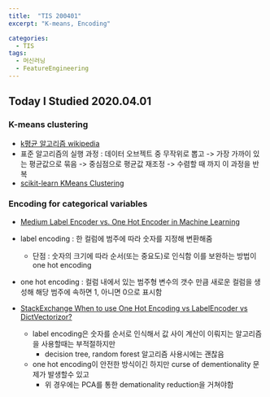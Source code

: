 ```yaml
---
title:  "TIS 200401"
excerpt: "K-means, Encoding"

categories:
  - TIS
tags:
  - 머신러닝
  - FeatureEngineering
---
```


## Today I Studied 2020.04.01

### K-means clustering 
* [k평균 알고리즘 wikipedia](https://ko.wikipedia.org/wiki/K-%ED%8F%89%EA%B7%A0_%EC%95%8C%EA%B3%A0%EB%A6%AC%EC%A6%98)
* 표준 알고리즘의 실행 과정 : 데이터 오브젝트 중 무작위로 뽑고 -> 가장 가까이 있는 평균값으로 묶음 -> 중심점으로 평균값 재조정 -> 수렴할 때 까지 이 과정을 반복 
* [scikit-learn KMeans Clustering](https://scikit-learn.org/stable/modules/clustering.html#k-means)

### Encoding for categorical variables
* [Medium Label Encoder vs. One Hot Encoder in Machine Learning](https://medium.com/@contactsunny/label-encoder-vs-one-hot-encoder-in-machine-learning-3fc273365621)
* label encoding : 한 컬럼에 범주에 따라 숫자를 지정해 변환해줌 
    - 단점 : 숫자의 크기에 따라 순서(또는 중요도)로 인식함 이를 보완하는 방법이 one hot encoding
    
    
* one hot encoding : 컬럼 내에서 있는 범주형 변수의 갯수 만큼 새로운 컬럼을 생성해 해당 범주에 속하면 1, 아니면 0으로 표시함
* [StackExchange When to use One Hot Encoding vs LabelEncoder vs DictVectorizor?](https://datascience.stackexchange.com/questions/9443/when-to-use-one-hot-encoding-vs-labelencoder-vs-dictvectorizor)
    - label encoding은 숫자를 순서로 인식해서 값 사이 계산이 이뤄지는 알고리즘을 사용할때는 부적절하지만 
      - decision tree, random forest 알고리즘 사용시에는 괜찮음
    - one hot encoding이 안전한 방식이긴 하지만 curse of dementionality 문제가 발생할수 있고
      - 위 경우에는 PCA를 통한 demationality reduction을 거쳐야함
